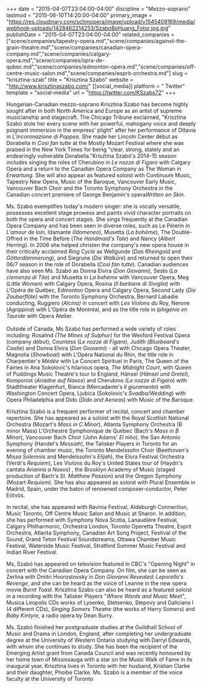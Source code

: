 +++
date = "2015-04-07T23:04:00-04:00"
discipline = "Mezzo-soprano"
lastmod = "2015-06-10T14:20:00-04:00"
primary_image = "https://res.cloudinary.com/schmopera/image/upload/v1545409169/media/webhook-uploads/1428462214253/SzaboBoHuang_Fotor.jpg.jpg"
publishDate = "2015-04-07T23:04:00-04:00"
related_companies = ["scene/companies/tapestry-opera.md","scene/companies/against-the-grain-theatre.md","scene/companies/canadian-opera-company.md","scene/companies/calgary-opera.md","scene/companies/opra-de-qubec.md","scene/companies/edmonton-opera.md","scene/companies/off-centre-music-salon.md","scene/companies/esprit-orchestra.md"]
slug = "krisztina-szab"
title = "Krisztina Szabó"
website = "http://www.krisztinaszabo.com/"
[[social_media]]
platform = " Twitter"
template = "social-media"
url = "https://twitter.com/KSzabs72"
+++

<p>
	Hungarian-Canadian mezzo-soprano Krisztina Szabó has become highly sought after in both North America and Europe as an artist of supreme musicianship and stagecraft. The Chicago Tribune exclaimed, "Krisztina Szabó stole her every scene with her powerful, mahogany voice and deeply poignant immersion in the empress' plight" after her performance of Ottavia in <em>L'incoronazione di Poppea</em>. She made her Lincoln Center début as Dorabella in <em>Così fan tutte</em> at the Mostly Mozart Festival where she was praised in the New York Times for being "clear, strong, stately and an endearingly vulnerable Dorabella."Krisztina Szabó's 2014-15 season includes singing the roles of Cherubino in <em>Le nozze di Figaro</em> with Calgary Opera and a return to the Canadian Opera Company as The Woman in <em>Erwartung. </em>She will also appear as featured soloist with Continuum Music, Tapestry New Opera, Music of the Baroque, Vancouver Early Music, Vancouver Bach Choir and the Toronto Symphony Orchestra in the Canadian concert premiere of George Benjamin's opera<em>Written on Skin</em>.
</p>
<p>
	Ms. Szabó exemplifies today's modern singer: she is vocally versatile, possesses excellent stage prowess and paints vivid character portraits on both the opera and concert stages. She sings frequently at the Canadian Opera Company and has been seen in diverse roles, such as Le Pèlerin in <em>L'amour de loin</em>, Idamante <em>(Idomeneo</em>), Musetta (<em>La bohème</em>), The Double-Offred in the Time Before (<em>The Handmaid's Tale</em>) and Nancy (<em>Albert Herring</em>). In 2006 she helped christen the company's new opera house in their critically acclaimed <em>Ring Cycle</em> as Wellgunde (<em>Das Rheingold</em> and <em>Götterdämmerung</em>), and Siegrune (<em>Die Walküre</em>) and returned to open their 06/7 season in the role of Dorabella (<em>Così fan tutte</em>). Canadian audiences have also seen Ms. Szabó as Donna Elvira (<em>Don Giovanni)</em>, Sesto (<em>La clemenza di Tito</em>) and Musetta in <em>La bohème</em> with Vancouver Opera, Meg (<em>Little Women</em>) with Calgary Opera, Rosina (<em>Il barbiere di Siviglia</em>) with L'Opéra de Québec, Edmonton Opera and Calgary Opera, Second Lady (<em>Die Zauberflöte</em>) with the Toronto Symphony Orchestra, Bernard Labadie conducting, Ruggiero (<em>Alcina) </em>in concert with <em>Les Violons du </em>Roy, Nerone (<em>Agrippina</em>) with L'Opéra de Montréal, and as the title role in <em>Iphigénie en Tauride</em> with Opera Atelier.<br>
	 <br>
	Outside of Canada, Ms Szabó has performed a wide variety of roles including: Rosalind <em>(The Mines of Sulphur)</em> for the Wexford Festival Opera (company début), Countess (<em>Le nozze di Figaro</em>), Judith (<em>Bluebeard's Castle</em>) and Donna Elvira (<em>Don Giovanni</em>) - all with Chicago Opera Theater, Magnolia (<em>Showboat</em>) with L'Opéra National du Rhin, the title role in Charpentier's <em>Médée</em> with Le Concert Spirituel in Paris, The Queen of the Fairies in Ana Sokolovic's hilarious opera, <em>The Midnight Court</em>, with Queen of Puddings Music Theatre's tour to England, Hänsel (<em>Hänsel und Gretel</em>), Komponist (<em>Ariadne auf Naxos</em>) and Cherubino <em>(Le nozze di Figaro</em>) with Stadttheater Klagenfurt, Bianca (Mercadante's <em>Il giuramento</em>) with Washington Concert Opera, Ljubica (Sokolovic's <em>Svadba/Wedding</em>) with Opera Philadelphia and Dido (<em>Dido and Aeneas</em>) with Music of the Baroque.
</p>
<p>
	Krisztina Szabó is a frequent performer of recital, concert and chamber repertoire. She has appeared as a soloist with the Royal Scottish National Orchestra (Mozart's <em>Mass in C Minor</em>), Atlanta Symphony Orchestra (B minor Mass) L'Orchestre Symphonique de Québec (Bach's <em>Mass in B Minor</em>), Vancouver Bach Choir (John Adams' <em>El </em>niño), the San Antonio Symphony (Handel's <em>Messiah</em>), the Talisker Players in Toronto for an evening of chamber music, the Toronto Mendelssohn Choir (Beethoven's <em>Missa Solemnis</em> and Mendelssohn's <em>Elijah</em>), the Elora Festival Orchestra (Verdi's <em>Requiem</em>), Les Violons du Roy's United States tour of (Haydn's cantata <em>Arianna a Naxos</em>) , the Brooklyn Academy of Music (staged production of Bach's <em>St. Matthew Passion</em>) and the Oregon Symphony (Mozart <em>Requiem</em>). She has also appeared as soloist with Plural Ensemble in Madrid, Spain, under the baton of renowned composer-conductor, Peter Eötvös.
</p>
<p>
	In recital, she has appeared with Ravinia Festival, Aldeburgh Connection, Music Toronto, Off Centre Music Salon and Music at Sharon. In addition, she has performed with Symphony Nova Scotia, Lanaudière Festival, Calgary Philharmonic, Orchestra London, Toronto Operetta Theatre, Esprit Orchestra, Atlanta Symphony, Canadian Art Song Project, Festival of the Sound, Grand Teton Festival Soundstreams, Ottawa Chamber Music Festival, Waterside Music Festival, Stratford Summer Music Festival and Indian River Festival.
</p>
<p>
	Ms, Szabó has appeared on television featured in CBC's "Opening Night" in concert with the Canadian Opera Company. On film, she can be seen as Zerlina with Dmitri Hvorostovsky in <em>Don Giovanni Revealed: Leporello's Revenge</em>, and she can be heard as the voice of Leanne in the new opera movie <em>Burnt Toast</em>. Krisztina Szabo can also be heard as a featured soloist in a recording with the Talisker Players "<em>Where Words and Music Meet</em>", Musica Leopolis CDs works of Lysenko, Stetsenko, Stepovy and Galicians I (4 different CDs), <em>Singing Somers Theatre</em> (the works of Harry Somers) and<em> Baby Kintyre</em>, a radio opera by Dean Burry.
</p>
<p>
	Ms. Szabó finished her postgraduate studies at the Guildhall School of Music and Drama in London, England, after completing her undergraduate degree at the University of Western Ontario studying with Darryl Edwards, with whom she continues to study. She has been the recipient of the Emerging Artist grant from Canada Council and was recently honoured by her home town of Mississauga with a star on the Music Walk of Fame in its inaugural year. Krisztina lives in Toronto with her husband, Kristian Clarke and their daughter, Phoibe Clarke. Ms. Szabó is a member of the voice faculty at the University of Toronto
</p>
